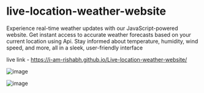 # live-location-weather-website
Experience real-time weather updates with our JavaScript-powered website. Get instant access to accurate weather forecasts based on your current location using Api. Stay informed about temperature, humidity, wind speed, and more, all in a sleek, user-friendly interface

live link - https://i-am-rishabh.github.io/Live-location-weather-website/

![image](https://github.com/I-am-Rishabh/live-location-weather-website/assets/111455615/9b563e1e-798a-4844-8d36-1d88a3a7ec57)

![image](https://github.com/I-am-Rishabh/live-location-weather-website/assets/111455615/5f333626-1eff-4354-8c81-598377b66365)

